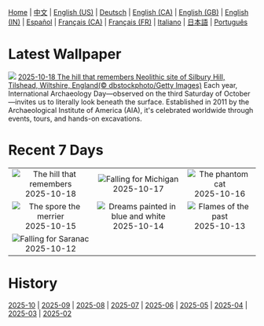 [Home](../README.md) | [中文](zh-CN.md) | [English (US)](en-US.md) | [Deutsch](de-DE.md) | [English (CA)](en-CA.md) | [English (GB)](en-GB.md) | [English (IN)](en-IN.md) | [Español](es-ES.md) | [Français (CA)](fr-CA.md) | [Français (FR)](fr-FR.md) | [Italiano](it-IT.md) | [日本語](ja-JP.md) | [Português](pt-BR.md)

# Latest Wallpaper
![](https://www.bing.com/th?id=OHR.SilburyHill_EN-US2485144120_UHD.jpg)
[2025-10-18 The hill that remembers Neolithic site of Silbury Hill, Tilshead, Wiltshire, England(© dbstockphoto/Getty Images)](https://www.bing.com/th?id=OHR.SilburyHill_EN-US2485144120_UHD.jpg)
Each year, International Archaeology Day—observed on the third Saturday of October—invites us to literally look beneath the surface. Established in 2011 by the Archaeological Institute of America (AIA), it's celebrated worldwide through events, tours, and hands-on excavations.

# Recent 7 Days
|  |  |  |
|:---:|:---:|:---:|
| ![](https://www.bing.com/th?id=OHR.SilburyHill_EN-US2485144120_400x240.jpg "The hill that remembers") 2025-10-18 | ![](https://www.bing.com/th?id=OHR.RockRiverFalls_EN-US2428797661_400x240.jpg "Falling for Michigan") 2025-10-17 | ![](https://www.bing.com/th?id=OHR.SiberianLynx_EN-US0696336220_400x240.jpg "The phantom cat") 2025-10-16 |
| ![](https://www.bing.com/th?id=OHR.AmethystLaccaria_EN-US0640413961_400x240.jpg "The spore the merrier") 2025-10-15 | ![](https://www.bing.com/th?id=OHR.OiaSantorini_EN-US0585833457_400x240.jpg "Dreams painted in blue and white") 2025-10-14 | ![](https://www.bing.com/th?id=OHR.MuleCanyon_EN-US0527899523_400x240.jpg "Flames of the past") 2025-10-13 |
| ![](https://www.bing.com/th?id=OHR.SaranacLake_EN-US0445660450_400x240.jpg "Falling for Saranac") 2025-10-12 |  |  |

# History
[2025-10](../archives/wallpaper/en-US/w_2025_10.md) | [2025-09](../archives/wallpaper/en-US/w_2025_09.md) | [2025-08](../archives/wallpaper/en-US/w_2025_08.md) | [2025-07](../archives/wallpaper/en-US/w_2025_07.md) | [2025-06](../archives/wallpaper/en-US/w_2025_06.md) | [2025-05](../archives/wallpaper/en-US/w_2025_05.md) | [2025-04](../archives/wallpaper/en-US/w_2025_04.md) | [2025-03](../archives/wallpaper/en-US/w_2025_03.md) | [2025-02](../archives/wallpaper/en-US/w_2025_02.md)
